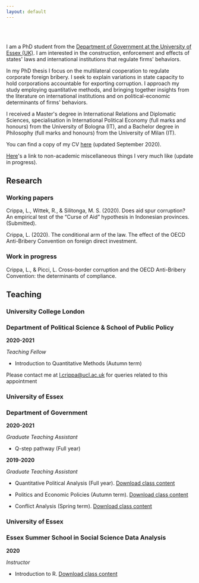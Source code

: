 ```yaml
---
layout: default
---
```

<br><br>

I am a PhD student from the [Department of Government at the University of Essex (UK)](https://www.essex.ac.uk/departments/government). I am interested in the construction, enforcement and effects of states' laws and international institutions that regulate firms' behaviors.

In my PhD thesis I focus on the multilateral cooperation to regulate corporate foreign bribery. I seek to explain variations in state capacity to hold corporations accountable for exporting corruption. I approach my study employing quantitative methods, and bringing together insights from the literature on international institutions and on political-economic determinants of firms' behaviors.

I received a Master's degree in International Relations and Diplomatic Sciences, specialisation in International Political Economy (full marks and honours) from the University of Bologna (IT), and a Bachelor degree in Philosophy (full marks and honours) from the University of Milan (IT).

You can find a copy of my CV [here](assets/LorenzoCrippa_CV_2020_09_18.pdf) (updated September 2020). 

[Here](https://lorenzo-crippa.github.io/Miscellaneous)'s a link to non-academic miscellaneous things I very much like (update in progress).


## Research
### Working papers
Crippa, L., Wittek, R., & Silitonga, M. S. (2020). Does aid spur corruption? An empirical test of the “Curse of Aid” hypothesis in Indonesian provinces. (Submitted).

Crippa, L. (2020). The conditional arm of the law. The effect of the OECD Anti-Bribery Convention on foreign direct investment.

### Work in progress
Crippa, L., & Picci, L. Cross-border corruption and the OECD Anti-Bribery Convention: the determinants of compliance.

## Teaching
### University College London
### Department of Political Science & School of Public Policy

**2020-2021**

_Teaching Fellow_

- Introduction to Quantitative Methods (Autumn term)

Please contact me at [l.crippa@ucl.ac.uk](mailto:l.crippa@ucl.ac.uk) for queries related to this appointment

### University of Essex
### Department of Government

**2020-2021**

_Graduate Teaching Assistant_

- Q-step pathway (Full year)

**2019-2020**

_Graduate Teaching Assistant_

- Quantitative Political Analysis (Full year). [Download class content](https://github.com/lorenzo-crippa/GV300_2019-20)

- Politics and Economic Policies (Autumn term). [Download class content](https://github.com/lorenzo-crippa/GV120_2019-20)

- Conflict Analysis (Spring term). [Download class content](https://github.com/lorenzo-crippa/GV217_2019-20)

### University of Essex 
### Essex Summer School in Social Science Data Analysis

**2020**

_Instructor_

- Introduction to R. [Download class content](https://github.com/lorenzo-crippa/ESS_intro_to_R_2020)
